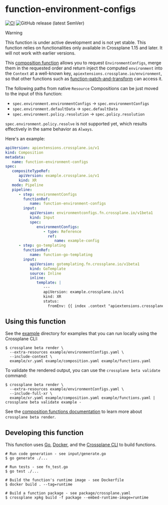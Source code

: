 # function-environment-configs

[![CI](https://github.com/crossplane-contrib/function-environment-configs/actions/workflows/ci.yml/badge.svg)](https://github.com/crossplane-contrib/function-environment-configs/actions/workflows/ci.yml) ![GitHub release (latest SemVer)](https://img.shields.io/github/release/crossplane-contrib/function-environment-configs)

> [!WARNING]
> This function is under active development and is not yet stable.
> This function relies on functionalities only available in Crossplane 1.15 and
> later. It will not work with earlier versions.

This [composition function][docs-functions] allows you to request
`EnvironmentConfigs`, merge them in the requested order and return inject the
computed `environment` into the `Context` at a well-known key,
`apiextensions.crossplane.io/environment`, so that other functions such as
[function-patch-and-transform] can access it.

The following paths from native `Resource` Compositions can be just moved to the
input of this function:
- `spec.environment.environmentConfigs` -> `spec.environmentConfigs`
- `spec.environment.defaultData` -> `spec.defaultData`
- `spec.environment.policy.resolution` -> `spec.policy.resolution`

`spec.environment.policy.resolve` is not supported yet, which results
effectively in the same behavior as `Always`.

Here's an example:

```yaml
apiVersion: apiextensions.crossplane.io/v1
kind: Composition
metadata:
   name: function-environment-configs
spec:
   compositeTypeRef:
      apiVersion: example.crossplane.io/v1
      kind: XR
   mode: Pipeline
   pipeline:
      - step: environmentConfigs
        functionRef:
           name: function-environment-configs
        input:
           apiVersion: environmentconfigs.fn.crossplane.io/v1beta1
           kind: Input
           spec:
              environmentConfigs:
                 - type: Reference
                   ref:
                      name: example-config
      - step: go-templating
        functionRef:
           name: function-go-templating
        input:
           apiVersion: gotemplating.fn.crossplane.io/v1beta1
           kind: GoTemplate
           source: Inline
           inline:
              template: |
                 ---
                 apiVersion: example.crossplane.io/v1
                 kind: XR
                 status:
                   fromEnv: {{ index .context "apiextensions.crossplane.io/environment" "complex" "c" "d" }}
```

## Using this function

See the [example](example) directory for examples that you can run locally using
the Crossplane CLI:

```shell
$ crossplane beta render \
  --extra-resources example/environmentConfigs.yaml \
  --include-context \
  example/xr.yaml example/composition.yaml example/functions.yaml
```

To validate the rendered output, you can use the `crossplane beta validate` command:
```shell
$ crossplane beta render \
  --extra-resources example/environmentConfigs.yaml \
  --include-full-xr \
  example/xr.yaml example/composition.yaml example/functions.yaml | crossplane beta validate example -
```

See the [composition functions documentation][docs-functions] to learn more
about `crossplane beta render`.

## Developing this function

This function uses [Go][go], [Docker][docker], and the [Crossplane CLI][cli] to
build functions.

```shell
# Run code generation - see input/generate.go
$ go generate ./...

# Run tests - see fn_test.go
$ go test ./...

# Build the function's runtime image - see Dockerfile
$ docker build . --tag=runtime

# Build a function package - see package/crossplane.yaml
$ crossplane xpkg build -f package --embed-runtime-image=runtime
```

[docs-functions]: https://docs.crossplane.io/v1.14/concepts/composition-functions/
[bsr]: https://buf.build/crossplane/crossplane/docs/main:apiextensions.fn.proto.v1beta1#apiextensions.fn.proto.v1beta1.RunFunctionRequest
[go]: https://go.dev
[docker]: https://www.docker.com
[cli]: https://docs.crossplane.io/latest/cli
[function-patch-and-transform]: https://github.com/crossplane-contrib/function-patch-and-transform
